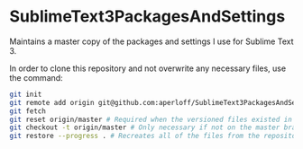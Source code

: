 # SublimeText3PackagesAndSettings
Maintains a master copy of the packages and settings I use for Sublime Text 3.

In order to clone this repository and not overwrite any necessary files, use the command:
```bash
git init
git remote add origin git@github.com:aperloff/SublimeText3PackagesAndSettings.git
git fetch
git reset origin/master # Required when the versioned files existed in path before "git init" of this repo.
git checkout -t origin/master # Only necessary if not on the master branch
git restore --progress . # Recreates all of the files from the repository
```
